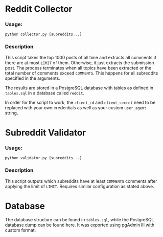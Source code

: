 # Reddit Collector

### Usage:
`python collector.py [subreddits...]`

### Description

This script takes the top 1000 posts of all time and extracts all comments if there are at most `LIMIT` of them. Otherwise, it just extracts the submission post. The process terminates when all topics have been extracted or the total number of comments exceed `COMMENTS`. This happens for all subreddits specified in the arguments.

The results are stored in a PostgreSQL database with tables as defined in `tables.sql` in a database called `reddit`.

In order for the script to work, the `client_id` and `client_secret` need to be replaced with your own credentials as well as your custom `user_agent` string.

# Subreddit Validator

### Usage:
`python validator.py [subreddits...]`

### Description

This script outputs which subreddits have at least `COMMENTS` comments after applying the limit of `LIMIT`. Requires similar configuration as stated above.

# Database

The database structure can be found in `tables.sql`, while the PostgreSQL database dump can be found [here](https://drive.google.com/open?id=1eVMN0cTHSuY3mnnkM8_UgkqlXlvftJlg). It was exported using pgAdmin III with custom format.
